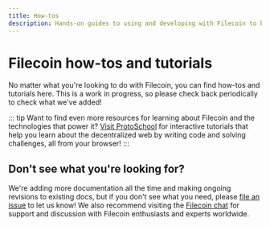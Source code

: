 ```yaml
---
title: How-tos
description: Hands-on guides to using and developing with Filecoin to build apps and services using decentralized storage.
---
```


# Filecoin how-tos and tutorials

No matter what you're looking to do with Filecoin, you can find how-tos and tutorials here. This is a work in progress, so please check back periodically to check what we've added!

::: tip
Want to find even more resources for learning about Filecoin and the technologies that power it? [Visit ProtoSchool](https://proto.school) for interactive tutorials that help you learn about the decentralized web by writing code and solving challenges, all from your browser!
:::

## Don't see what you're looking for?

We're adding more documentation all the time and making ongoing revisions to existing docs, but if you don't see what you need, please [file an issue](https://github.com/filecoin-project/filecoin-docs/issues/new/choose) to let us know! We also recommend visiting the [Filecoin chat](../community/README.md#community-chat) for support and discussion with Filecoin enthusiasts and experts worldwide.

